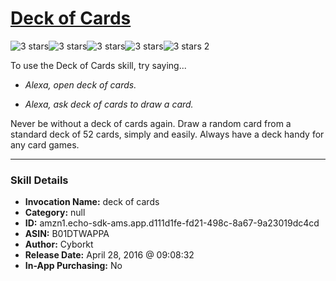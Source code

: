 # [Deck of Cards](http://alexa.amazon.com/#skills/amzn1.echo-sdk-ams.app.d111d1fe-fd21-498c-8a67-9a23019dc4cd)
![3 stars](../../images/ic_star_black_18dp_1x.png)![3 stars](../../images/ic_star_black_18dp_1x.png)![3 stars](../../images/ic_star_black_18dp_1x.png)![3 stars](../../images/ic_star_border_black_18dp_1x.png)![3 stars](../../images/ic_star_border_black_18dp_1x.png) 2

To use the Deck of Cards skill, try saying...

* *Alexa, open deck of cards.*

* *Alexa, ask deck of cards to draw a card.*

Never be without a deck of cards again. Draw a random card from a standard deck of 52 cards, simply and easily. Always have a deck handy for any card games.

***

### Skill Details

* **Invocation Name:** deck of cards
* **Category:** null
* **ID:** amzn1.echo-sdk-ams.app.d111d1fe-fd21-498c-8a67-9a23019dc4cd
* **ASIN:** B01DTWAPPA
* **Author:** Cyborkt
* **Release Date:** April 28, 2016 @ 09:08:32
* **In-App Purchasing:** No
